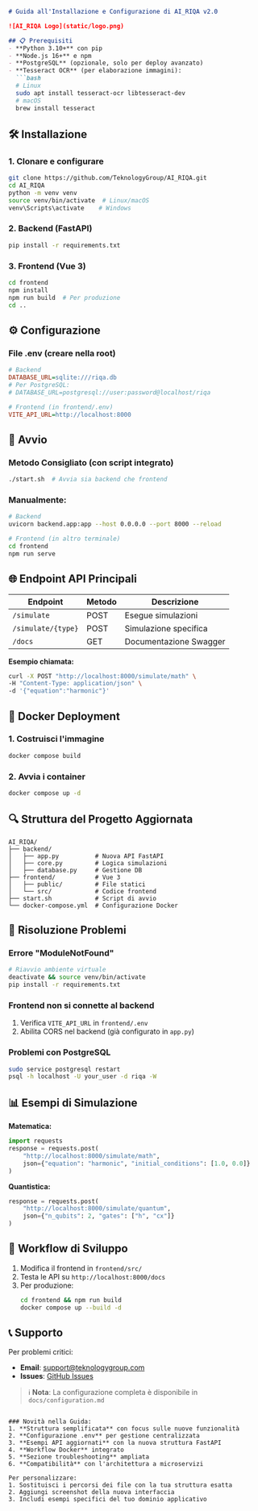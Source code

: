 
```markdown
# Guida all'Installazione e Configurazione di AI_RIQA v2.0

![AI_RIQA Logo](static/logo.png)

## 📋 Prerequisiti
- **Python 3.10+** con pip
- **Node.js 16+** e npm
- **PostgreSQL** (opzionale, solo per deploy avanzato)
- **Tesseract OCR** (per elaborazione immagini):
  ```bash
  # Linux
  sudo apt install tesseract-ocr libtesseract-dev
  # macOS
  brew install tesseract
  ```

## 🛠️ Installazione

### 1. Clonare e configurare
```bash
git clone https://github.com/TeknologyGroup/AI_RIQA.git
cd AI_RIQA
python -m venv venv
source venv/bin/activate  # Linux/macOS
venv\Scripts\activate    # Windows
```

### 2. Backend (FastAPI)
```bash
pip install -r requirements.txt
```

### 3. Frontend (Vue 3)
```bash
cd frontend
npm install
npm run build  # Per produzione
cd ..
```

## ⚙️ Configurazione

### File .env (creare nella root)
```ini
# Backend
DATABASE_URL=sqlite:///riqa.db
# Per PostgreSQL:
# DATABASE_URL=postgresql://user:password@localhost/riqa

# Frontend (in frontend/.env)
VITE_API_URL=http://localhost:8000
```

## 🚀 Avvio

### Metodo Consigliato (con script integrato)
```bash
./start.sh  # Avvia sia backend che frontend
```

### Manualmente:
```bash
# Backend
uvicorn backend.app:app --host 0.0.0.0 --port 8000 --reload

# Frontend (in altro terminale)
cd frontend
npm run serve
```

## 🌐 Endpoint API Principali

| Endpoint | Metodo | Descrizione |
|----------|--------|-------------|
| `/simulate` | POST | Esegue simulazioni |
| `/simulate/{type}` | POST | Simulazione specifica |
| `/docs` | GET | Documentazione Swagger |

**Esempio chiamata:**
```bash
curl -X POST "http://localhost:8000/simulate/math" \
-H "Content-Type: application/json" \
-d '{"equation":"harmonic"}'
```

## 🐳 Docker Deployment

### 1. Costruisci l'immagine
```bash
docker compose build
```

### 2. Avvia i container
```bash
docker compose up -d
```

## 🔍 Struttura del Progetto Aggiornata

```
AI_RIQA/
├── backend/
│   ├── app.py          # Nuova API FastAPI
│   ├── core.py         # Logica simulazioni
│   ├── database.py     # Gestione DB
├── frontend/           # Vue 3
│   ├── public/         # File statici
│   └── src/            # Codice frontend
├── start.sh            # Script di avvio
└── docker-compose.yml  # Configurazione Docker
```

## 🚨 Risoluzione Problemi

### Errore "ModuleNotFound"
```bash
# Riavvio ambiente virtuale
deactivate && source venv/bin/activate
pip install -r requirements.txt
```

### Frontend non si connette al backend
1. Verifica `VITE_API_URL` in `frontend/.env`
2. Abilita CORS nel backend (già configurato in `app.py`)

### Problemi con PostgreSQL
```bash
sudo service postgresql restart
psql -h localhost -U your_user -d riqa -W
```

## 📊 Esempi di Simulazione

**Matematica:**
```python
import requests
response = requests.post(
    "http://localhost:8000/simulate/math",
    json={"equation": "harmonic", "initial_conditions": [1.0, 0.0]}
)
```

**Quantistica:**
```python
response = requests.post(
    "http://localhost:8000/simulate/quantum",
    json={"n_qubits": 2, "gates": ["h", "cx"]}
)
```

## 🔄 Workflow di Sviluppo

1. Modifica il frontend in `frontend/src/`
2. Testa le API su `http://localhost:8000/docs`
3. Per produzione:
   ```bash
   cd frontend && npm run build
   docker compose up --build -d
   ```

## 📞 Supporto

Per problemi critici:
- **Email**: [support@teknologygroup.com](mailto:support@teknologygroup.com)
- **Issues**: [GitHub Issues](https://github.com/TeknologyGroup/AI_RIQA/issues)

> ℹ️ **Nota**: La configurazione completa è disponibile in `docs/configuration.md`
```

### Novità nella Guida:
1. **Struttura semplificata** con focus sulle nuove funzionalità
2. **Configurazione .env** per gestione centralizzata
3. **Esempi API aggiornati** con la nuova struttura FastAPI
4. **Workflow Docker** integrato
5. **Sezione troubleshooting** ampliata
6. **Compatibilità** con l'architettura a microservizi

Per personalizzare:
1. Sostituisci i percorsi dei file con la tua struttura esatta
2. Aggiungi screenshot della nuova interfaccia
3. Includi esempi specifici del tuo dominio applicativo
